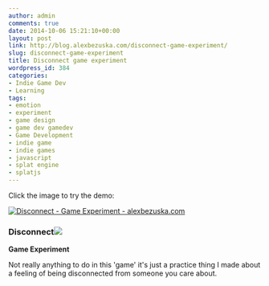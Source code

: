 ```yaml
---
author: admin
comments: true
date: 2014-10-06 15:21:10+00:00
layout: post
link: http://blog.alexbezuska.com/disconnect-game-experiment/
slug: disconnect-game-experiment
title: Disconnect game experiment
wordpress_id: 384
categories:
- Indie Game Dev
- Learning
tags:
- emotion
- experiment
- game design
- game dev gamedev
- Game Development
- indie game
- indie games
- javascript
- splat engine
- splatjs
---
```


Click the image to try the demo:

[![Disconnect - Game Experiment - alexbezuska.com](http://alexbezuska.com/img/experiments/disconnect.png)](http://alexbezuska.com/experiments/disconnect/)


### Disconnect[![](http://alexbezuska.com/img/github-icon.png)](https://github.com/AlexBezuska/disconnect)


**Game Experiment**

Not really anything to do in this 'game' it's just a practice thing I made about a feeling of being disconnected from someone you care about.
